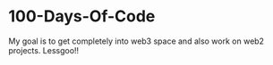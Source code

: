 # 100-Days-Of-Code
My goal is to get completely into web3 space and also work on web2 projects. Lessgoo!!
